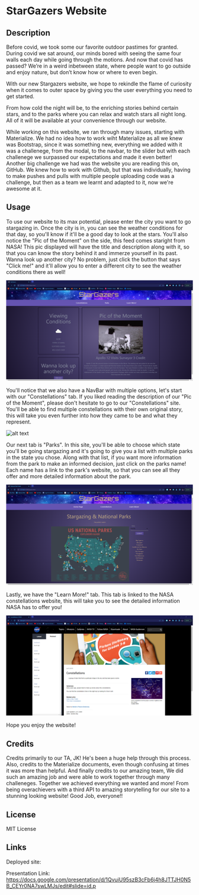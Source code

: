 # StarGazers Website

## Description

Before covid, we took some our favorite outdoor pastimes for granted. During covid we sat around, our minds bored with seeing the same four walls each day while going through the motions.
And now that covid has passed? We’re in a weird inbetween state, where people want to go outside and enjoy nature, but don’t know how or where to even begin.

With our new Stargazers website, we hope to rekindle the flame of curiosity when it comes to outer space by giving you the user everything you need to get started. 

From how cold the night will be, to the enriching stories behind certain stars, and to the parks where you can relax and watch stars all night long. 
All of it will be available at your convenience through our website.

While working on this website, we ran through many issues, starting with Materialize. We had no idea how to work wiht Materialize as all we knew was Bootstrap,
since it was something new, everything we added with it was a challenege, from the modal, to the navbar, to the slider but with each challenege we surpassed our
expectations and made it even better! Another big challenge we had was the website you are reading this on, GitHub. We knew how to work with Github, but that was
individually, having to make pushes and pulls with multiple people uploading code was a challenge, but then as a team we learnt and adapted to it, now we're awesome at it.

## Usage

To use our website to its max potential, please enter the city you want to go stargazing in. Once the city is in, you can see the weather conditions for that day, 
so you'll know if it'll be a good day to look at the stars. You'll also notice the "Pic of the Moment" on the side, this feed comes staright from NASA!
This pic displayed will have the title and description along with it, so that you can know the story behind it and immerze yourself in its past.
Wanna look up another city? No problem, just click the button that says "Click me!" and it'll allow you to enter a different city to see the weather conditions there as well!

![alt text](assets/images/homepage.png)

You'll notice that we also have a NavBar with multiple options, let's start with our "Constellations" tab.
If you liked reading the description of our "Pic of the Moment", please don't hesitate to go to our "Constellations" site.
You'll be able to find multiple constellations with their own original story, this will take you even further into how they came to be and what they represent.

![alt text](assets/images/constellations.png)

Our next tab is "Parks". In this site, you'll be able to choose which state you'll be going stargazing and it's going to give you a list with multiple parks 
in the state you chose. Along with that list, if you want more information from the park to make an informed decision, just click on the parks name!
Each name has a link to the park's website, so that you can see all they offer and more detailed information about the park.

![alt text](assets/images/parks.png)

Lastly, we have the "Learn More!" tab. This tab is linked to the NASA constellations website, this will take you to see the detailed information NASA has to offer you!

![alt text](assets/images/learnmore.png)

Hope you enjoy the website!

## Credits

Credits primarily to our TA, JK! He's been a huge help through this process. Also, credits to the Materialize documents, even though confusing at times it was more than helpful.
And finally credits to our amazing team, We did such an amazing job and were able to work together through many challeneges. Together we achieved everything we wanted and more!
From being overachievers with a third API to amazing storytelling for our site to a stunning looking website! Good Job, everyone!!

## License

MIT License

## Links

Deployed site: 

Presentation Link: https://docs.google.com/presentation/d/1QvuiU95szB3cFb6j4h8JTTJH0N5B_CEYr0NA7swLMJs/edit#slide=id.p

